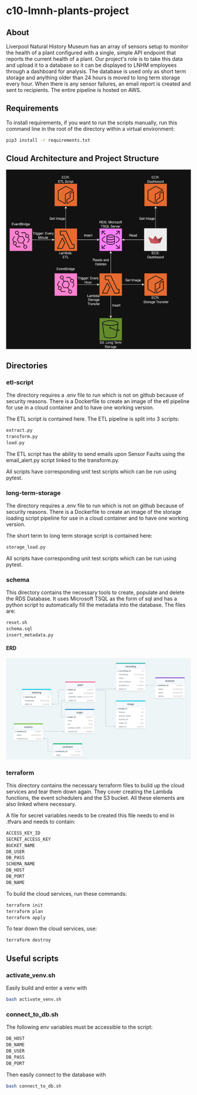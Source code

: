 # c10-lmnh-plants-project

## About

Liverpool Natural History Museum has an array of sensors setup to monitor the health of a plant configured with a single, simple API endpoint that reports the current health of a plant. Our project's role is to take this data and upload it to a database so it can be displayed to LNHM employees through a dashboard for analysis. The database is used only as short term storage and anything older than 24 hours is moved to long term storage every hour. When there is any sensor failures, an email report is created and sent to recipients. The entire pipeline is hosted on AWS.

## Requirements


To install requirements, if you want to run the scripts manually, run this command line in the root of the directory within a virtual environment:
```sh
pip3 install -r requirements.txt
```


## Cloud Architecture and Project Structure

![alt text](arch_diagram.png)

## Directories

### etl-script


The directory requires a .env file to run which is not on github because of security reasons. There is a Dockerfile to create an image of the etl pipeline for use in a cloud container and to have one working version.

The ETL script is contained here. The ETL pipeline is split into 3 scripts:
```sh
extract.py
transform.py
load.py
```

The ETL script has the ability to send emails upon Sensor Faults using the email_alert.py script linked to the transform.py.

All scripts have corresponding unit test scripts which can be run using pytest. 


### long-term-storage

The directory requires a .env file to run which is not on github because of security reasons. There is a Dockerfile to create an image of the storage loading script pipeline for use in a cloud container and to have one working version.

The short term to long term storage script is contained here:
```sh
storage_load.py
```

All scripts have corresponding unit test scripts which can be run using pytest. 


### schema

This directory contains the necessary tools to create, populate and delete the RDS Database. It uses Microsoft TSQL as the form of sql and has a python script to automatically fill the metadata into the database. The files are:
```sh
reset.sh
schema.sql
insert_metadata.py
```

#### ERD

![alt text](ERD.png)

### terraform

This directory contains the necessary terraform files to build up the cloud services and tear them down again. They cover creating the Lambda functions, the event schedulers and the S3 bucket. All these elements are also linked where necessary. 

A file for secret variables needs to be created this file needs to end in .tfvars and needs to contain:
```sh
ACCESS_KEY_ID
SECRET_ACCESS_KEY
BUCKET_NAME
DB_USER
DB_PASS
SCHEMA_NAME
DB_HOST
DB_PORT
DB_NAME
```

To build the cloud services, run these commands:
```sh
terraform init
terraform plan
terraform apply
```
To tear down the cloud services, use:
```sh
terraform destroy
```

## Useful scripts

### activate_venv.sh

Easily build and enter a venv with
```sh
bash activate_venv.sh
```

### connect_to_db.sh

The following env variables must be accessible to the script:
```sh
DB_HOST
DB_NAME
DB_USER
DB_PASS
DB_PORT
```

Then easily connect to the database with
```sh
bash connect_to_db.sh
```


